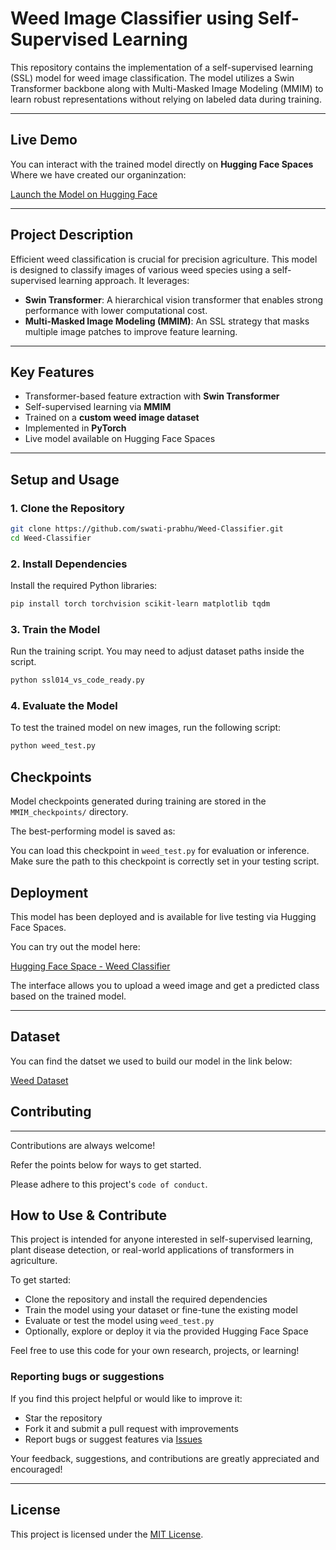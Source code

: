# Weed Image Classifier using Self-Supervised Learning

This repository contains the implementation of a self-supervised learning (SSL) model for weed image classification. The model utilizes a Swin Transformer backbone along with Multi-Masked Image Modeling (MMIM) to learn robust representations without relying on labeled data during training.

---

## Live Demo

You can interact with the trained model directly on **Hugging Face Spaces** Where we have created our organinzation:

 [Launch the Model on Hugging Face](https://tinyurl.com/Weed-Classifier)

---

##  Project Description

Efficient weed classification is crucial for precision agriculture. This model is designed to classify images of various weed species using a self-supervised learning approach. It leverages:
- **Swin Transformer**: A hierarchical vision transformer that enables strong performance with lower computational cost.
- **Multi-Masked Image Modeling (MMIM)**: An SSL strategy that masks multiple image patches to improve feature learning.

---

##  Key Features

-  Transformer-based feature extraction with **Swin Transformer**
-  Self-supervised learning via **MMIM**
-  Trained on a **custom weed image dataset**
-  Implemented in **PyTorch**
-  Live model available on Hugging Face Spaces

---



##  Setup and Usage

### 1. Clone the Repository

```bash
git clone https://github.com/swati-prabhu/Weed-Classifier.git
cd Weed-Classifier

```

### 2. Install Dependencies

Install the required Python libraries:

```bash
pip install torch torchvision scikit-learn matplotlib tqdm

```

### 3. Train the Model

Run the training script. You may need to adjust dataset paths inside the script.

```bash
python ssl014_vs_code_ready.py

```

### 4. Evaluate the Model

To test the trained model on new images, run the following script:

```bash
python weed_test.py

```

## Checkpoints

Model checkpoints generated during training are stored in the `MMIM_checkpoints/` directory.

The best-performing model is saved as:


You can load this checkpoint in `weed_test.py` for evaluation or inference.  
Make sure the path to this checkpoint is correctly set in your testing script.

## Deployment

This model has been deployed and is available for live testing via Hugging Face Spaces.

You can try out the model here:

 [Hugging Face Space - Weed Classifier](https://huggingface.co/spaces/NagashreePai/Weed_Classifier)

The interface allows you to upload a weed image and get a predicted class based on the trained model.

---

## Dataset

You can find the datset we used to build our model in the link below:

 [Weed Dataset](https://www.kaggle.com/datasets/nagashreepai/weeddataset)
## Contributing

---

Contributions are always welcome!

Refer the points below for ways to get started.

Please adhere to this project's `code of conduct`.

## How to Use & Contribute

This project is intended for anyone interested in self-supervised learning, plant disease detection, or real-world applications of transformers in agriculture.

To get started:
- Clone the repository and install the required dependencies
- Train the model using your dataset or fine-tune the existing model
- Evaluate or test the model using `weed_test.py`
- Optionally, explore or deploy it via the provided Hugging Face Space

Feel free to use this code for your own research, projects, or learning!

### Reporting bugs or suggestions

If you find this project helpful or would like to improve it:
- Star the repository
- Fork it and submit a pull request with improvements
- Report bugs or suggest features via [Issues](https://github.com/swati-prabhu/Weed-Classifier/issues)

Your feedback, suggestions, and contributions are greatly appreciated and encouraged!

---


## License

This project is licensed under the [MIT License](LICENSE).
